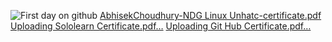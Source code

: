 ![First day on github](https://user-images.githubusercontent.com/101013962/160228880-012fe184-9bcd-4de3-8b35-d0853852bc14.png)
[AbhisekChoudhury-NDG Linux Unhatc-certificate.pdf](https://github.com/Choudhury99/M1_Calculator/files/8354852/AbhisekChoudhury-NDG.Linux.Unhatc-certificate.pdf)
[Uploading Sololearn Certificate.pdf…]()
[Uploading Git Hub Certificate.pdf…]()
